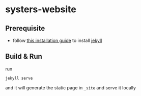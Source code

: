 # systers-website

## Prerequisite

* follow [this installation guide](https://jekyllrb.com/docs/installation/) to install [jekyll](https://jekyllrb.com)

## Build & Run

run

`jekyll serve`

and it will generate the static page in `_site` and serve it locally
